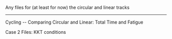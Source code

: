 Any files for (at least for now) the circular and linear tracks
__________________________________________________________________________________________
Cycling -- Comparing Circular and Linear: Total Time and Fatigue

Case 2 Files: KKT conditions
